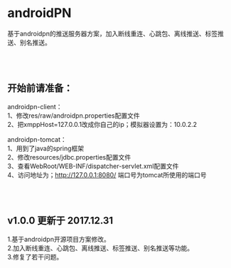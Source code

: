 # androidPN

基于androidpn的推送服务器方案，加入断线重连、心跳包、离线推送、标签推送、别名推送。

<br> <br> 
## 开始前请准备：

  androidpn-client：<br> 
  1、修改res/raw/androidpn.properties配置文件<br> 
  2、把xmppHost=127.0.0.1改成你自己的ip；模拟器设置为：10.0.2.2<br> 

  androidpn-tomcat：<br> 
  1、用到了java的spring框架<br> 
  2、修改resources/jdbc.properties配置文件<br> 
  3、查看WebRoot/WEB-INF/dispatcher-servlet.xml配置文件<br> 
  4、访问地址为；http://127.0.0.1:8080/ 端口号为tomcat所使用的端口号<br> 

<br> <br>
## v1.0.0 更新于 2017.12.31

  1.基于androidpn开源项目方案修改。<br> 
  2.加入断线重连、心跳包、离线推送、标签推送、别名推送等功能。<br> 
  3.修复了若干问题。<br> 
